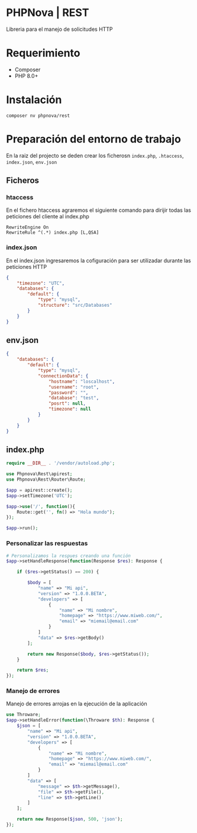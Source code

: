 # PHPNova | REST
Libreria para el manejo de solicitudes HTTP

# Requerimiento
* Composer
* PHP 8.0+

# Instalación
```
composer nv phpnova/rest
```

# Preparación del entorno de trabajo
En la raiz del projecto se deden crear los ficherosn `index.php`, `.htaccess`, `index.json`, `env.json`
## Ficheros

### htaccess
En el fichero htaccess agraremos el siguiente comando para dirijir todas las peticiones del cliente al index.php
```
RewriteEngine On
RewriteRule ^(.*) index.php [L,QSA]
```
### index.json
En el index.json ingresaremos la cofiguración para ser utilizadar durante las peticiones HTTP
```json
{
    "timezone": "UTC",
    "databases": {
        "default": {
            "type": "mysql",
            "structure": "src/Databases"
        }
    }
}
```

## env.json
```json
{
    "databases": {
        "default": {
            "type": "mysql",
            "connectionData": {
                "hostname": "loscalhost",
                "username": "root",
                "password": "",
                "database": "test",
                "posrt": null,
                "timezone": null
            }
        }
    }
}
```

## index.php
```php
require __DIR__ . '/vendor/autoload.php';

use Phpnova\Rest\apirest;
use Phpnova\Rest\Router\Route;

$app = apirest::create();
$app->setTimezone('UTC');

$app->use('/', function(){
    Route::get('', fn() => "Hola mundo");
});

$app->run();
```

### Personalizar las respuestas
```php
# Personalizamos la respues creando una función
$app->setHandleResponse(function(Response $res): Response {

    if ($res->getStatus() == 200) {

        $body = [
            "name" => "Mi api",
            "version" => "1.0.0.BETA",
            "developers" => [
                {
                    "name" => "Mi nombre",
                    "homepage" => "https://www.miweb.com/",
                    "email" => "miemail@email.com"
                }
            ]
            "data" => $res->getBody()
        ];

        return new Response($body, $res->getStatus());
    }

    return $res;
});
```

### Manejo de errores
Manejo de errores arrojas en la ejecución de la aplicación
```php
use Throware;
$app->setHandleError(function(\Throware $th): Response {
    $json = [
        "name" => "Mi api",
        "version" => "1.0.0.BETA",
        "developers" => [
            {
                "name" => "Mi nombre",
                "homepage" => "https://www.miweb.com/",
                "email" => "miemail@email.com"
            }
        ]
        "data" => [
            "message" => $th->getMessage(),
            "file" => $th->getFile(),
            "line" => $th->getLine()
        ]
    ];

    return new Response($json, 500, 'json');
});

```